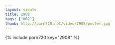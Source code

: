 ```yaml
--- 
layout: sieutv
title: 2908
tags: ["002"]
thumb: http://porn720.net/video/2908/poster.jpg
---
```

{% include porn720 key="2908" %} 
